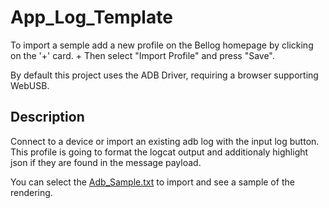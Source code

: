 
# App_Log_Template

To import a semple add a new profile on the Bellog homepage by clicking on the '+' card. +
Then select "Import Profile" and press "Save".

By default this project uses the ADB Driver, requiring a browser supporting WebUSB.

## Description

Connect to a device or import an existing adb log with the input log button.
This profile is going to format the logcat output and additionaly highlight json if they are found in the message payload.

You can select the [Adb_Sample.txt](./Adb_Sample.txt) to import and see a sample of the rendering.